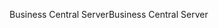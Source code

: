 <span data-ttu-id="43601-101">Business Central Server</span><span class="sxs-lookup"><span data-stu-id="43601-101">Business Central Server</span></span>